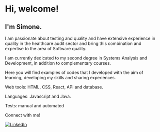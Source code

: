 <h1>Hi, welcome!</h1>

<h2>I'm Simone.</h2> 

<p>I am passionate about testing and quality and have extensive experience in quality in the healthcare audit sector and bring this combination and expertise to the area of ​​Software quality.</p>

<p>I am currently dedicated to my second degree in Systems Analysis and Development, in addition to complementary courses.
</p>

<p>Here you will find examples of codes that I developed with the aim of learning, developing my skills and sharing experiences.</p>  

<p>Web tools: HTML, CSS, React, API and database.</p>
<p>Languages: Javascript and Java.</p>
<p>Tests: manual and automated</p>

Connect with me!

[![LinkedIn](https://img.shields.io/badge/LinkedIn-0077B5?style=for-the-badge&logo=linkedin&logoColor=white)](https://www.linkedin.com/in/SimoneGabionetta/)

